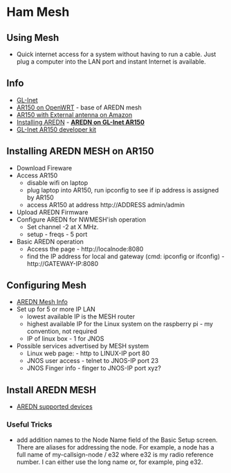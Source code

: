 # Ham Mesh

## Using Mesh
+ Quick internet access for a system without having to run a cable.  Just plug a computer into the LAN port and instant Internet is available.

## Info
+ [GL-Inet](https://www.gl-inet.com/)
+ [AR150 on OpenWRT](https://openwrt.org/toh/gl.inet/gl-ar150) - base of AREDN mesh
+ [AR150 with External antenna on Amazon](https://amzn.to/3htEwY2)
+ [Installing AREDN](https://arednmesh.readthedocs.io/en/latest/arednGettingStarted/installing_firmware.html) - [**AREDN on GL-Inet AR150**](https://arednmesh.readthedocs.io/en/latest/arednGettingStarted/installing_firmware.html#gl-inet-first-install-process)
+ [GL-Inet AR150 developer kit](https://store.gl-inet.com/products/developer-kit-set-for-gl-ar150-ext-mini-router)

## Installing AREDN MESH on AR150
+ Download Fireware
+ Access AR150
    + disable wifi on laptop
    + plug laptop into AR150, run ipconfig to see if ip address is assigned by AR150
    + access AR150 at address http://ADDRESS admin/admin
+ Upload AREDN Firmware
+ Configure AREDN for NWMESH'ish operation
    + Set channel -2 at X MHz.
    + setup - freqs - 5 port
+ Basic AREDN operation
    + Access the page - http://localnode:8080
    + find the IP address for local and gateway (cmd: ipconfig or ifconfig) - http://GATEWAY-IP:8080

## Configuring Mesh
+ [AREDN Mesh Info](https://github.com/wa7nwp/nwp2019/blob/master/19301_suggestions/19314_ham_mesh_home_lab.md)
+ Set up for 5 or more IP LAN
    + lowest available IP is the MESH router
    + highest available IP for the Linux system on the raspberry pi - my convention, not required
    + IP of linux box - 1 for JNOS
+ Possible services advertised by MESH system
    + Linux web page:  - http to LINUX-IP port 80
    + JNOS user access - telnet to JNOS-IP port 23
    + JNOS Finger info - finger to JNOS-IP port xyz?


## Install AREDN MESH
+ [AREDN supported devices](https://www.arednmesh.org/content/supported-platform-matrix)

### Useful Tricks
+ add addition names to the Node Name field of the Basic Setup screen.  There are aliases for addressing the node.  For example, a node has a full name of my-callsign-node / e32 where e32 is my radio reference number.  I can either use the long name or, for example, ping e32.
